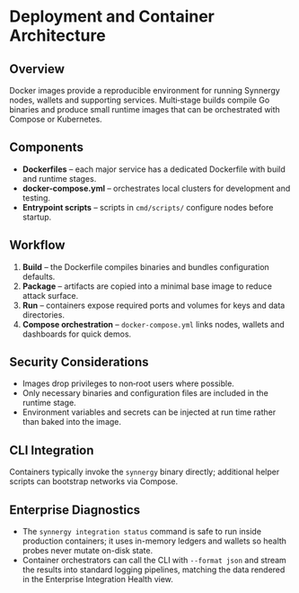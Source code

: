# Deployment and Container Architecture

## Overview
Docker images provide a reproducible environment for running Synnergy nodes, wallets and supporting services. Multi‑stage builds compile Go binaries and produce small runtime images that can be orchestrated with Compose or Kubernetes.

## Components
- **Dockerfiles** – each major service has a dedicated Dockerfile with build and runtime stages.
- **docker-compose.yml** – orchestrates local clusters for development and testing.
- **Entrypoint scripts** – scripts in `cmd/scripts/` configure nodes before startup.

## Workflow
1. **Build** – the Dockerfile compiles binaries and bundles configuration defaults.
2. **Package** – artifacts are copied into a minimal base image to reduce attack surface.
3. **Run** – containers expose required ports and volumes for keys and data directories.
4. **Compose orchestration** – `docker-compose.yml` links nodes, wallets and dashboards for quick demos.

## Security Considerations
- Images drop privileges to non‑root users where possible.
- Only necessary binaries and configuration files are included in the runtime stage.
- Environment variables and secrets can be injected at run time rather than baked into the image.

## CLI Integration
Containers typically invoke the `synnergy` binary directly; additional helper scripts can bootstrap networks via Compose.

## Enterprise Diagnostics
- The `synnergy integration status` command is safe to run inside production containers; it uses in-memory ledgers and wallets so health probes never mutate on-disk state.
- Container orchestrators can call the CLI with `--format json` and stream the results into standard logging pipelines, matching the data rendered in the Enterprise Integration Health view.
